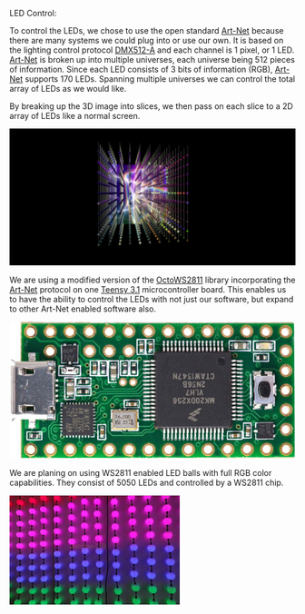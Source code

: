 LED Control:

To control the LEDs, we chose to use the open standard [Art-Net](http://en.wikipedia.org/wiki/Art-Net "Art-Net") because there are many systems we could plug into or use our own.  It is based on the lighting control protocol [DMX512-A](http://en.wikipedia.org/wiki/DMX512-A "DMX") and each channel is 1 pixel, or 1 LED.  [Art-Net](http://en.wikipedia.org/wiki/Art-Net "Art-Net") is broken up into multiple universes, each universe being 512 pieces of information.  Since each LED consists of 3 bits of information (RGB), [Art-Net](http://en.wikipedia.org/wiki/Art-Net "Art-Net") supports 170 LEDs.  Spanning multiple universes we can control the total array of LEDs as we would like.  

By breaking up the 3D image into slices, we then pass on each slice to a 2D array of LEDs like a normal screen. 

![Example Image](project_images/cover.jpg?raw=true "Example Image")

We are using a modified version of the [OctoWS2811](https://www.pjrc.com/teensy/td_libs_OctoWS2811.html "OctoWs2811") library incorporating the [Art-Net](http://en.wikipedia.org/wiki/Art-Net "Art-Net") protocol on one [Teensy 3.1](https://www.pjrc.com/store/teensy31.html "Teensy") microcontroller board.  This enables us to have the ability to control the LEDs with not just our software, but expand to other Art-Net enabled software also.  

![Teensy3.1](project_images/teensy31.jpg?raw=true "Teensy")

We are planing on using WS2811 enabled LED balls with full RGB color capabilities.  They consist of 5050 LEDs and controlled by a WS2811 chip.

![LED Balls](project_images/ledball.jpg?raw=true "LED Ball")